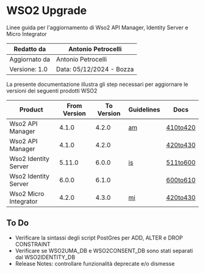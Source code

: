 # WSO2 Upgrade
 Linee guida per l'aggiornamento di Wso2 API Manager, Identity Server e Micro Integrator

|Redatto da    |Antonio Petrocelli                   |
|--------------|-------------------------------------|
|Aggiornato da |Antonio Petrocelli                   |
|Versione: 1.0 |Data: 05/12/2024 - Bozza             |

La presente documentazione illustra gli step necessari per aggiornare le versioni dei seguenti prodotti WSO2

|Product                |From Version   |To Version |Guidelines |Docs                      |
|-----------------------|---------------|-----------|-----------|--------------------------|
|Wso2 API Manager       |4.1.0          |4.2.0      |[am](/am/) |[410to420](/am/410to420/) |
|Wso2 API Manager       |4.1.0          |4.2.0      |           |[420to430](/am/420to430/) |
|Wso2 Identity Server   |5.11.0         |6.0.0      |[is](/is/) |[511to600](/is/511to600/) |
|Wso2 Identity Server   |6.0.0          |6.1.0      |           |[600to610](/is/600to610/) |
|Wso2 Micro Integrator  |4.2.0          |4.3.0      |[mi](/mi/) |[420to430](/mi/420to430/) |

## To Do
* Verificare la sintassi degli script PostGres per ADD, ALTER e DROP CONSTRAINT
* Verificare se WSO2UMA_DB e WSO2CONSENT_DB sono stati separati dal WSO2IDENTITY_DB
* Release Notes: controllare funzionalità deprecate e/o dismesse